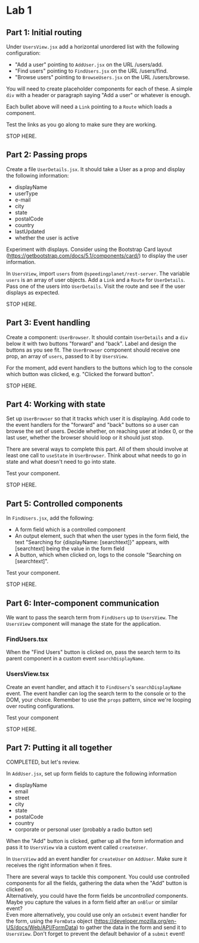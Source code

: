# Lab 1

## Part 1: Initial routing

Under `UsersView.jsx` add a horizontal unordered list with the following configuration:

- "Add a user" pointing to `AddUser.jsx` on the URL /users/add. 
- "Find users" pointing to `FindUsers.jsx` on the URL /users/find.
- "Browse users" pointing to `BrowseUsers.jsx` on the URL /users/browse.

You will need to create placeholder components for each of these. A simple `div` with a header
or paragraph saying "Add a user" or whatever is enough.

Each bullet above will need a `Link` pointing to a `Route` which loads a component.

Test the links as you go along to make sure they are working. 

STOP HERE.

## Part 2: Passing props

Create a file `UserDetails.jsx`. It should take a User as a prop and display the following information:
- displayName
- userType
- e-mail
- city
- state
- postalCode
- country
- lastUpdated
- whether the user is active

Experiment with displays. Consider using the Bootstrap Card layout (https://getbootstrap.com/docs/5.1/components/card/) to display the user information. 

In `UsersView`, import `users` from `@speedingplanet/rest-server`. The variable `users` is an array of user objects. Add a `Link` and a `Route` for `UserDetails`. Pass one of the users into `UserDetails`. Visit the route and see if the user displays as expected. 

STOP HERE.

## Part 3: Event handling

Create a component: `UserBrowser`. It should contain `UserDetails` and a `div` below it with two buttons "forward" and "back". Label and design the buttons as you see fit. The `UserBrowser` component should receive one prop, an array of `users`, passed to it by `UsersView`. 

For the moment, add event handlers to the buttons which log to the console which button was clicked, e.g. "Clicked the forward button".

STOP HERE.

## Part 4: Working with state

Set up `UserBrowser` so that it tracks which user it is displaying. Add code to the event handlers for the "forward" and "back" buttons so a user can browse the set of users. Decide whether, on reaching user at index 0, or the last user, whether the browser should loop or it should just stop. 

There are several ways to complete this part. All of them should involve at least one call to `useState` in `UserBrowser`. Think about what needs to go in state and what doesn't need to go into state. 

Test your component. 

STOP HERE.

## Part 5: Controlled components

In `FindUsers.jsx`, add the following:
- A form field which is a controlled component
- An output element, such that when the user types in the form field, the text "Searching for {displayName: [searchtext]}" appears, with [searchtext] being the value in the form field
- A button, which when clicked on, logs to the console "Searching on [searchtext]". 

Test your component.

STOP HERE.

## Part 6: Inter-component communication

We want to pass the search term from `FindUsers` up to `UsersView`. The `UsersView` component will manage the state for the application.

### FindUsers.tsx

When the "Find Users" button is clicked on, pass the search term to its parent component in a custom event `searchDisplayName`.

### UsersView.tsx

Create an event handler, and attach it to `FindUsers`'s `searchDisplayName` event. The event handler can log the search term to the console or to the DOM, your choice. Remember to use the `props` pattern, since we're looping over routing configurations. 

Test your component

STOP HERE.

## Part 7: Putting it all together

COMPLETED, but let's review.

In `AddUser.jsx`, set up form fields to capture the following information

* displayName
* email
* street
* city
* state
* postalCode
* country
* corporate or personal user (probably a radio button set)

When the "Add" button is clicked, gather up all the form information and pass it to `UsersView` via a custom event called `createUser`.

In `UsersView` add an event handler for `createUser` on `AddUser`. Make sure it receives the right information when it fires.

There are several ways to tackle this component. You could use controlled components for all the fields, gathering the data when the "Add" button is clicked on.  
Alternatively, you could have the form fields be *uncontrolled* components. Maybe you capture the values in a form field after an `onBlur` or similar event?  
Even more alternatively, you could use only an `onSubmit` event handler for the form, using the `FormData` object (https://developer.mozilla.org/en-US/docs/Web/API/FormData) to gather the data in the form and send it to `UsersView`. Don't forget to prevent the default behavior of a `submit` event!